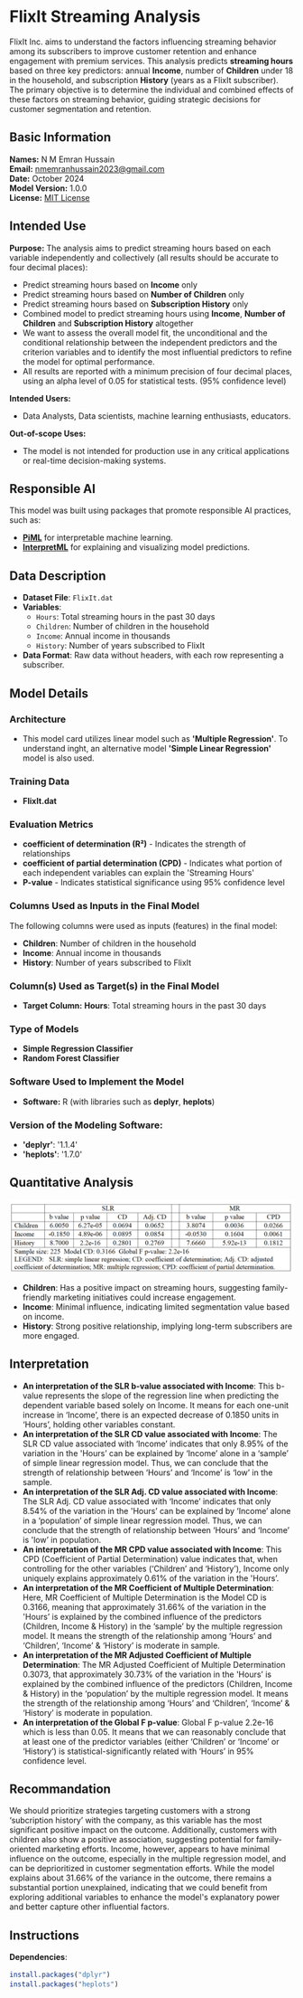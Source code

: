 # FlixIt Streaming Analysis
FlixIt Inc. aims to understand the factors influencing streaming behavior among its subscribers to improve customer retention and enhance engagement with premium services. This analysis predicts **streaming hours** based on three key predictors: annual **Income**, number of **Children** under 18 in the household, and subscription **History** (years as a FlixIt subscriber). The primary objective is to determine the individual and combined effects of these factors on streaming behavior, guiding strategic decisions for customer segmentation and retention.

## Basic Information
**Names:** N M Emran Hussain  
**Email:** nmemranhussain2023@gmail.com  
**Date:** October 2024  
**Model Version:** 1.0.0  
**License:** [MIT License](LICENSE)

## Intended Use
**Purpose:**
The analysis aims to predict streaming hours based on each variable independently and collectively (all results should be accurate to four decimal places):
- Predict streaming hours based on **Income** only
- Predict streaming hours based on **Number of Children** only
- Predict streaming hours based on **Subscription History** only
- Combined model to predict streaming hours using **Income**, **Number of Children** and **Subscription History** altogether
- We want to assess the overall model fit, the unconditional and the conditional relationship between the independent predictors and the criterion variables and to identify the most influential predictors to refine the model for optimal performance.
- All results are reported with a minimum precision of four decimal places, using an alpha level of 0.05 for statistical tests. (95% confidence level)

**Intended Users:**
- Data Analysts, Data scientists, machine learning enthusiasts, educators.

**Out-of-scope Uses:**
- The model is not intended for production use in any critical applications or real-time decision-making systems.

## Responsible AI
This model was built using packages that promote responsible AI practices, such as:
* **[PiML]()** for interpretable machine learning.
* **[InterpretML](https://github.com/interpretml/interpret)** for explaining and visualizing model predictions.

## Data Description
- **Dataset File**: `FlixIt.dat`
- **Variables**:
  - `Hours`: Total streaming hours in the past 30 days
  - `Children`: Number of children in the household
  - `Income`: Annual income in thousands
  - `History`: Number of years subscribed to FlixIt
- **Data Format**: Raw data without headers, with each row representing a subscriber.

## Model Details
### Architecture  
- This model card utilizes linear model such as **'Multiple Regression'**. To understand inght, an alternative model **'Simple Linear Regression'** model is also used.  

### Training Data  
- **FlixIt.dat**  

### Evaluation Metrics  
- **coefficient of determination (R²)** - Indicates the strength of relationships
- **coefficient of partial determination (CPD)** - Indicates what portion of each independent variables can explain the 'Streaming Hours'
- **P-value** - Indicates statistical significance using 95% confidence level

### Columns Used as Inputs in the Final Model
The following columns were used as inputs (features) in the final model:
- **Children**: Number of children in the household
- **Income**: Annual income in thousands
- **History**: Number of years subscribed to FlixIt

### Column(s) Used as Target(s) in the Final Model
- **Target Column:** **Hours**: Total streaming hours in the past 30 days

### Type of Models
* **Simple Regression Classifier**
* **Random Forest Classifier**

### Software Used to Implement the Model
- **Software:** R (with libraries such as **deplyr**, **heplots**)

### Version of the Modeling Software: 
- **'deplyr'**: '1.1.4'
- **'heplots'**: '1.7.0'

## Quantitative Analysis
![Table of key findings](Table.png) 
- **Children**: Has a positive impact on streaming hours, suggesting family-friendly marketing initiatives could increase engagement.
- **Income**: Minimal influence, indicating limited segmentation value based on income.
- **History**: Strong positive relationship, implying long-term subscribers are more engaged.

## Interpretation
- **An interpretation of the SLR b-value associated with Income**: This b-value represents the slope of the regression line when predicting the dependent variable based solely on Income. It means for each one-unit increase in ‘Income’, there is an expected decrease of 0.1850 units in ‘Hours’, holding other variables constant. 
- **An interpretation of the SLR CD value associated with Income**: The SLR CD value associated with ‘Income’ indicates that only 8.95% of the variation in the 'Hours’ can be explained by ‘Income’ alone in a ‘sample’ of simple linear regression model. Thus, we can conclude that the strength of relationship between ‘Hours’ and ‘Income’ is ‘low’ in the sample.
- **An interpretation of the SLR Adj. CD value associated with Income**: The SLR Adj. CD value associated with ‘Income’ indicates that only 8.54% of the variation in the 'Hours’ can be explained by ‘Income’ alone in a ‘population’ of simple linear regression model. Thus, we can conclude that the strength of relationship between ‘Hours’ and ‘Income’ is  'low’ in population.
- **An interpretation of the MR CPD value associated with Income**: This CPD (Coefficient of Partial Determination) value indicates that, when controlling for the other variables (‘Children’ and ‘History’), Income only uniquely explains approximately 0.61% of the variation in the 'Hours’. 
- **An interpretation of the MR Coefficient of Multiple Determination**: Here, MR Coefficient of Multiple Determination is the Model CD is 0.3166, meaning that approximately 31.66% of the variation in the 'Hours’ is explained by the combined influence of the predictors (Children, Income & History) in the ‘sample’ by the multiple regression model. It means the strength of the relationship among ‘Hours’ and ‘Children’, ‘Income’ & ‘History’ is moderate in sample. 
- **An interpretation of the MR Adjusted Coefficient of Multiple Determination**: The MR Adjusted Coefficient of Multiple Determination 0.3073, that approximately 30.73% of the variation in the 'Hours’ is explained by the combined influence of the predictors (Children, Income & History) in the ‘population’ by the multiple regression model. It means the strength of the relationship among ‘Hours’ and ‘Children’, ‘Income’ & ‘History’ is moderate in population.
- **An interpretation of the Global F p-value**: Global F p-value 2.2e-16 which is less than 0.05. It means that we can reasonably conclude that at least one of the predictor variables (either ‘Children’ or ‘Income’ or ‘History’) is statistical-significantly related with ‘Hours’ in 95% confidence level. 

## Recommandation
We should prioritize strategies targeting customers with a strong ‘subcription history’ with the company, as this variable has the most significant positive impact on the outcome. Additionally, customers with children also show a positive association, suggesting potential for family-oriented marketing efforts. Income, however, appears to have minimal influence on the outcome, especially in the multiple regression model, and can be deprioritized in customer segmentation efforts. While the model explains about 31.66% of the variance in the outcome, there remains a substantial portion unexplained, indicating that we could benefit from exploring additional variables to enhance the model's explanatory power and better capture other influential factors. 

## Instructions
**Dependencies**:
   ```R
   install.packages("dplyr")
   install.packages("heplots")




